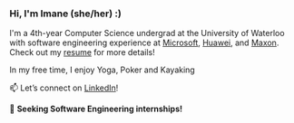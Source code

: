 ### Hi, I'm Imane (she/her) :)

I'm a 4th-year Computer Science undergrad at the University of Waterloo with software engineering experience at [Microsoft](https://www.microsoft.com/ca/), [Huawei](https://www.huawei.com/ca/), and [Maxon](https://www.maxon.net/en/). Check out my [resume](https://github.com/EnamiYa/Resume/blob/main/imane_yacoubi_resume.pdf) for more details!

In my free time, I enjoy Yoga, Poker and Kayaking

📫 Let’s connect on [LinkedIn](https://www.linkedin.com/in/iyacoubi/)!
<br>

💼 **Seeking Software Engineering internships!**
